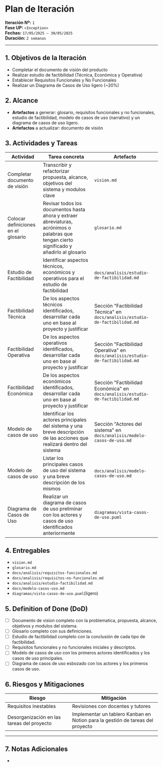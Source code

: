 # Plan de Iteración

**Iteración Nº:** `1`  
**Fase UP:** `<Inception>`  
**Fechas:** `17/05/2025 – 30/05/2025`  
**Duración:** `2 semanas`

---

## 1. Objetivos de la Iteración
- Completar el documento de visión del producto
- Realizar estudio de factibilidad (Técnica, Económica y Operativa)
- Establecer Requisitos Funcionales y No Funcionales
- Realizar un Diagrama de Casos de Uso ligero (~20%)

## 2. Alcance
* **Artefactos** a generar: glosario, requisitos funcionales y no funcionales, estudio de factibilidad, modelo de casos de uso (narrativo) y un diagrama de casos de uso ligero.
* **Artefactos** a actualizar: documento de visión

## 3. Actividades y Tareas 
| Actividad                           | Tarea concreta                                                                                                                             | Artefacto                                                                      |
| ----------------------------------- | ------------------------------------------------------------------------------------------------------------------------------------------ | ------------------------------------------------------------------------------ |
| Completar documento de visión       | Transcribir y refactorizar propuesta, alcance, objetivos del sistema y modulos clave                                                       | `vision.md`                                                                    |
| Colocar definiciones en el glosario | Revisar todos los documentos hasta ahora y extraer abreviaturas, acrónimos o palabras que tengan cierto significado y añadirlo al glosario | `glosario.md`                                                                  |
| Estudio de Factibilidad             | Identificar aspectos técnicos, económicos y operativos para el estudio de factibilidad                                                     | `docs/analisis/estudio-de-factibilidad.md`                                     |
| Factibilidad Técnica                | De los aspectos técnicos identificados, desarrollar cada uno en base al proyecto y justificar                                              | Sección "Factibilidad Técnica" en `docs/analisis/estudio-de-factibilidad.md`   |
| Factibilidad Operativa              | De los aspectos operativos identificados, desarrollar cada uno en base al proyecto y justificar                                            | Sección "Factibilidad Operativa" en `docs/analisis/estudio-de-factibilidad.md` |
| Factibilidad Económica              | De los aspectos económicos identificados, desarrollar cada uno en base al proyecto y justificar                                            | Sección "Factibilidad Económica" en `docs/analisis/estudio-de-factibilidad.md` |
| Modelo de casos de uso              | Identificar los actores principales del sistema y una breve descripción de las acciones que realizará dentro del sistema                   | Sección "Actores del sistema" en `docs/analisis/modelo-casos-de-uso.md`        |
| Modelo de casos de uso              | Listar los principales casos de uso del sistema y una breve descripción de los mismos                                                      | `docs/analisis/modelo-casos-de-uso.md`                                         |
| Diagrama de Casos de Uso            | Realizar un diagrama de casos de uso preliminar con los actores y casos de uso identificados anteriormente                                 | `diagramas/vista-casos-de-uso.puml`                                            |

## 4. Entregables
- `vision.md`
- `glosario.md`
- `docs/analisis/requisitos-funcionales.md`
- `docs/analisis/requisitos-no-funcionales.md`
- `docs/analisis/estudio-factibilidad.md`
- `docs/modelo-casos-uso.md`
- `diagramas/vista-casos-de-uso.puml`(ligero)

## 5. Definition of Done (DoD)
- [ ] Documento de vision completo con la problematica, propuesta, alcance, objetivos y modulos del sistema.
- [ ] Glosario completo con sus definiciones.
- [ ] Estudio de factibilidad completo con la conclusión de cada tipo de factibilidad.
- [ ] Requisitos funcionales y no funcionales iniciales y descriptos.
- [ ] Modelo de casos de uso con los primeros actores identificados y los casos de uso principales.
- [ ] Diagrama de casos de uso esbozado con los actores y los primeros casos de uso.

## 6. Riesgos y Mitigaciones

| Riesgo                                     | Mitigación                                                                     |
| ------------------------------------------ | ------------------------------------------------------------------------------ |
| Requisitos inestables                      | Revisiones con docentes y tutores                                              |
| Desorganización en las tareas del proyecto | Implementar un tablero Kanban en Notion para la gestión de tareas del proyecto |

---

## 7. Notas Adicionales
- 